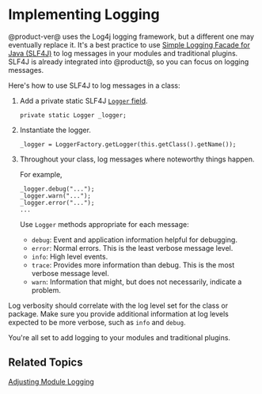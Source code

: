# Implementing Logging [](id=implementing-logging)

@product-ver@ uses the Log4j logging framework, but a different one may
eventually replace it. It's a best practice to use
[Simple Logging Facade for Java \(SLF4J\)](https://www.slf4j.org/)
to log messages in your modules and traditional plugins. SLF4J is already
integrated into @product@, so you can focus on logging messages. 

Here's how to use SLF4J to log messages in a class:

1.  Add a private static SLF4J
    [`Logger` field](https://www.slf4j.org/apidocs/org/slf4j/Logger.html). 

        private static Logger _logger;

2.  Instantiate the logger. 

        _logger = LoggerFactory.getLogger(this.getClass().getName());
 
3.  Throughout your class, log messages where noteworthy things happen. 

    For example, 

        _logger.debug("...");
        _logger.warn("...");
        _logger.error("...");
        ...

    Use `Logger` methods appropriate for each message:
 
    -  `debug`: Event and application information helpful for debugging.
    -  `error`: Normal errors. This is the least verbose message level.
    -  `info`: High level events.
    -  `trace`: Provides more information than debug. This is the most verbose
       message level. 
    -  `warn`: Information that might, but does not necessarily, indicate a
       problem.

Log verbosity should correlate with the log level set for the class or package.
Make sure you provide additional information at log levels expected to be more
verbose, such as `info` and `debug`.

You're all set to add logging to your modules and traditional plugins. 

## Related Topics [](id=related-topics)

[Adjusting Module Logging](/develop/tutorials/-/knowledge_base/7-1/adjusting-module-logging)
